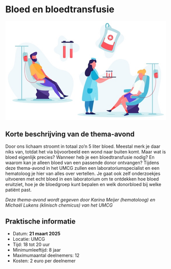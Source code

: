 # Bloed en bloedtransfusie

![bloed](bloed.jpg)

## Korte beschrijving van de thema-avond
Door ons lichaam stroomt in totaal zo’n 5 liter bloed. Meestal merk je daar niks van, totdat het via bijvoorbeeld een wond naar buiten komt. Maar wat is bloed eigenlijk precies? Wanneer heb je een bloedtransfusie nodig? En waarom kan je alleen bloed van een passende donor ontvangen? Tijdens deze thema-avond in het UMCG zullen een laboratoriumspecialist en een hematoloog je hier van alles over vertellen. Je gaat ook zelf onderzoekjes uitvoeren met echt bloed in een laboratorium om te ontdekken hoe bloed eruitziet, hoe je de bloedgroep kunt bepalen en welk donorbloed bij welke patiënt past.

*Deze thema-avond wordt gegeven door Karina Meijer (hematoloog) en Michaël Lukens (klinisch chemicus) van het UMCG*

## Praktische informatie
- Datum: **21 maart 2025**
- Locatie: UMCG
- Tijd: 18 tot 20 uur
- Minimumleeftijd: 8 jaar
- Maximumaantal deelnemers: 12
- Kosten: 2 euro per deelnemer
